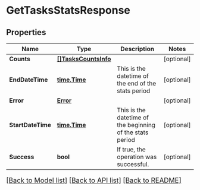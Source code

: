 # GetTasksStatsResponse

## Properties

Name | Type | Description | Notes
------------ | ------------- | ------------- | -------------
**Counts** | [**[]TasksCountsInfo**](TasksCountsInfo.md) |  | [optional] 
**EndDateTime** | [**time.Time**](time.Time.md) | This is the datetime of the end of the stats period | [optional] 
**Error** | [**Error**](Error.md) |  | [optional] 
**StartDateTime** | [**time.Time**](time.Time.md) | This is the datetime of the beginning of the stats period | [optional] 
**Success** | **bool** | If true, the operation was successful. | [optional] 

[[Back to Model list]](../README.md#documentation-for-models) [[Back to API list]](../README.md#documentation-for-api-endpoints) [[Back to README]](../README.md)

<style>
     p, ul, ol, li { font-size: 18px !important;}
</style>


